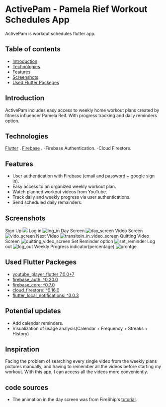 # ActivePam - Pamela Rief Workout Schedules App
 
ActivePam is workout schedules flutter app.
 
## Table of contents
* [Introduction](#Introduction)
* [Technologies](#Technologies)
* [Features](#Features)
* [Screenshots](#Screenshots)
* [Used Flutter Packeges](#Packages)
 
    
## Introduction
 
ActivePam includes easy access to weekly home workout plans created by fitness influencer Pamela Reif. With progress tracking and daily reminders option.
 
## Technologies
[Flutter](<img src="https://img.icons8.com/color/48/000000/flutter.png"/>) .
 [Firebase](<img src="https://img.icons8.com/color/48/000000/firebase.png"/>) .
-Firebase Authentication.
-Cloud Firestore.
 
## Features
* User authentication with Firebase (email and password + google sign in).
* Easy access to an organized weekly workout plan.
* Watch planned workout videos from YouTube.
* Track daily and weekly progress via user authentications.
* Send scheduled daily remainders.
 
## Screenshots
Sign Up
![](sign_up.gif)
Log in
![log_in](log_in.gif)
Day Screen
![day_screen](day.gif)
Video Screen
![vido_screen](vid_screen_1.gif)
Next Video
![transitoin_in_video_screen](vid_trans.gif)
Quitting Video Screen
![quitting_video_screen](quit_vid.gif)
Set Reminder option
![set_reminder](set_reminder.gif)
Log out 
![log_out](log_out.gif)
Weekly Progress indicator(percentage)
![prcntge](progress_indi.gif)
 
## Used Flutter Packeges
* [youtube_player_flutter 7.0.0+7](https://pub.dev/packages/youtube_player_flutter)
* [firebase_auth: ^0.20.0](https://pub.dev/packages/firebase_auth)
* [firebase_core: ^0.7.0](https://pub.dev/packages/firebase_core)
* [cloud_firestore: ^0.16.0](https://pub.dev/packages/cloud_firestore)
* [flutter_local_notifications: ^3.0.3](https://pub.dev/packages/flutter_local_notifications)
 
 
## Potential updates 
* Add calendar reminders.
* Visualization of usage analysis(Calendar + Frequency + Streaks + History)
 
## Inspiration 
Facing the problem of searching every single video from the weekly plans pictures manually, and having to remember all the videos before starting my workout.
With this app, I can access all the videos more conveniently.
 
## code sources
* The animation in the day screen was from FireShip's [tutorial](https://fireship.io/lessons/flutter-slider-like-reflectly/).
 


